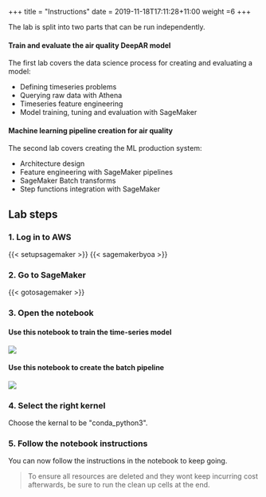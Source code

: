 +++
title = "Instructions"
date = 2019-11-18T17:11:28+11:00
weight =6
+++

The lab is split into two parts that can be run independently.

#### Train and evaluate the air quality DeepAR model
The first lab covers the data science process for creating and evaluating a model:
- Defining timeseries problems
- Querying raw data with Athena
- Timeseries feature engineering
- Model training, tuning and evaluation with SageMaker

#### Machine learning pipeline creation for air quality 
The second lab covers creating the ML production system:
- Architecture design
- Feature engineering with SageMaker pipelines
- SageMaker Batch transforms
- Step functions integration with SageMaker


## Lab steps

### 1. Log in to AWS
{{< setupsagemaker >}}
{{< sagemakerbyoa >}}


### 2. Go to SageMaker

{{< gotosagemaker >}}


### 3. Open the notebook 

#### Use this notebook to train the time-series model

![](/images/module-forecasting/lab1_notebook_01_train_and_evaluate_air_quality_deepar_model.png)


#### Use this notebook to create the batch pipeline

![](/images/module-forecasting/lab1_notebook_02_manual_ml_pipeline_creation_for_air_quality_forecasting.png)


### 4. Select the right kernel
Choose the kernal to be "conda_python3". 


### 5. Follow the notebook instructions
You can now follow the instructions in the notebook to keep going.
> To ensure all resources are deleted and they wont keep incurring cost afterwards, be sure to run the clean up cells at the end.